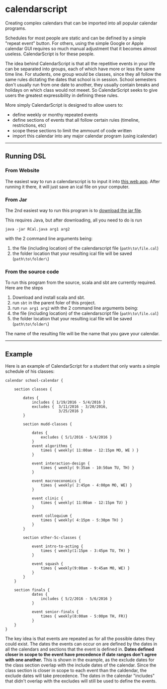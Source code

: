 # calendarscript

Creating complex calendars that can be imported into all popular calendar programs. 


Schedules for most people are static and can be defined by a simple "repeat event"
button. For others, using the simple Google or Apple calendar GUI requires so much
manual adjustment that it becomes almost useless. CalendarScript is for these 
people. 

The idea behind CalendarScript is that all the repetitive events in your life can 
be separated into groups, each of which have more or less the same time line. For
students, one group would be classes, since they all follow the same rules
dictating the dates that school is in session. School semesters don't usually run
from one date to another, they usually contain breaks and holidays on which class
would not meeet. So CalendarScript seeks to give users the greatest expressibility
in defining these rules. 

More simply CalendarScript is designed to allow users to:
+ define weekly or monthy repeated events
+ define sections of events that all follow certain rules (timeline, restrictions, etc)
+ scope these sections to limit the ammount of code written
+ import this calendar into any major calendar program (using icalendar)

---

## Running DSL

### From Website

The easiest way to run a calendarscript is to input it into [this web app](http://www.aputman.com/rcal).
After running it there, it will just save an ical file on your computer. 

### From Jar

The 2nd easiest way to run this program is to [download the jar file](https://github.com/aputman/calendarscript/blob/master/RCal.jar?raw=true).

This requires Java, but after downloading, all you need to do is run

```java -jar RCal.java arg1 arg2```

with the 2 command line arguments being:

1. the file (including location) of the calendarscript file (```path\to\file.cal```)
2. the folder location that your resulting ical file will be saved (```path\to\folder\```)

### From the source code

To run this program from the source, scala and sbt are currently required. Here are the steps 

1. Download and install scala and sbt. 
2. run ```sbt``` in the parent foler of this project.
3. run ```run arg1 arg2``` with the 2 command line arguments being:
  1. the file (including location) of the calendarscript file (```path\to\file.cal```)
  2. the folder location that your resulting ical file will be saved (```path\to\folder\```)

The name of the resulting file will be the name that you gave your calendar. 

---

## Example

Here is an example of CalendarScript for a student that only wants a simple schedule
of his classes:

```
calendar school-calendar {

	section classes {

		dates {
			includes { 1/19/2016 - 5/4/2016 }
			excludes { 	3/11/2016 - 3/20/2016,
						3/25/2016 }
		}
		
		section mudd-classes {
			
			dates {
				excludes { 5/1/2016 - 5/4/2016 }
			}
			event algorithms {
				times { weekly( 11:00am - 12:15pm MO, WE ) }
			}
	
			event interaction-design {
				times {	weekly( 9:35am - 10:50am TU, TH) }
			}
			
			event macroeconomics {
				times { weekly( 2:45pm - 4:00pm MO, WE) }
			}
	
			event clinic {
				times { weekly( 11:00am - 12:15pm TU) }
			}
			
			event colloquium {
				times { weekly( 4:15pm - 5:30pm TH) }
			}
		}
		
		section other-5c-classes {
			
			event intro-to-acting {
				times { weekly(1:15pm - 3:45pm TU, TH) }
			}
			
			event squash {
				times { weekly(9:00am - 9:45am MO, WE) }
			}
		}
	}

	section finals {
	        dates {
	        	includes { 5/2/2016 - 5/6/2016 }
	        }

	        event senior-finals {
	        	times { weekly(8:00am - 5:00pm TH, FR)}
	        }
    }
}
```

The key idea is that events are repeated as for all the possible dates
they could exist. The dates the events can occur on are defined by the 
dates in all the calendars and sections that the event is defined in. 
**Dates defined closer in scope to the event have precedence if date 
ranges don't agree with one another.** This is shown in the example, as
the exclude dates for the class section overlap with the include dates of 
the calendar. Since the class section is closer in scope to each event 
than the caldendar, the exclude dates will take precedence. The dates
in the calendar "includes" that didn't overlap with the excludes will
still be used to define the events. 
